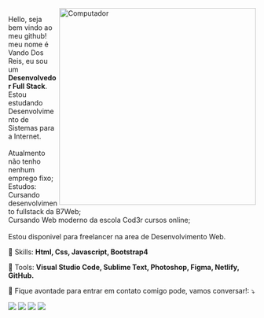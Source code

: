 <img src="https://img.freepik.com/vetores-gratis/programador-portatil-com-ilustracao-de-cafe-livros-e-oculos_138676-139.jpg?size=626&ext=jpg" min-width="400px" max-width="400px" width="400px" align="right" alt="Computador">

<!--
https://raw.githubusercontent.com/MicaelliMedeiros/micaellimedeiros/master/image/computer-illustration.png
-->
<p align="left">
  Hello, seja bem vindo ao meu github! meu nome é Vando Dos Reis, eu sou um <strong>Desenvolvedor Full Stack</strong>.<br>
  Estou estudando Desenvolvimento de Sistemas para a Internet.<br><br>
  Atualmento não tenho nenhum emprego fixo;<br>
  Estudos:<br>
  Cursando desenvolvimento fullstack da B7Web;<br>
  Cursando Web moderno da escola Cod3r cursos online;<br>
  <br>
  Estou disponivel para freelancer na area de Desenvolvimento Web.
  
</p>

<p align="left">
  🦄 Skills: <strong>Html, Css, Javascript, Bootstrap4</strong>
</p>

<p align="left">
  💼 Tools: <strong>Visual Studio Code, Sublime Text, Photoshop, Figma, Netlify, GitHub.</strong>
</p>

<p align="left">
  💌 Fique avontade para entrar em contato comigo pode, vamos conversar!: ⤵️
</p>

<p align="left">
  <a href="https://mail.google.com/mail/u/0/#inbox" alt="Gmail">
  <img src="https://img.shields.io/badge/-Gmail-FF0000?style=flat-square&labelColor=FF0000&logo=gmail&logoColor=white&link=LINK-DO-SEU-EMAIL" /></a>

  <a href="https://www.linkedin.com/in/vando-dos-reis-261b23196/" alt="Linkedin">
  <img src="https://img.shields.io/badge/-Linkedin-0e76a8?style=flat-square&logo=Linkedin&logoColor=white&link=LINK-DO-SEU-LINKEDIN" /></a>

  <a href="https://api.whatsapp.com/send/?phone=5511958600976&text&app_absent=0" alt="WhatsApp">
  <img src="https://img.shields.io/badge/-WhatsApp-25d366?style=flat-square&labelColor=25d366&logo=whatsapp&logoColor=white&link=API-DO-SEU-WHATSAPP"/></a>


  <a href="https://www.instagram.com/nerd_baixo.nivel/" alt="Instagram">
  <img src="https://img.shields.io/badge/-Instagram-DF0174?style=flat-square&labelColor=DF0174&logo=instagram&logoColor=white&link=LINK-DO-SEU-INSTAGRAM"/></a>
</p>  

<!--
**VDR-Crowley/VDR-Crowley** is a ✨ _special_ ✨ repository because its `README.md` (this file) appears on your GitHub profile.

Here are some ideas to get you started:
👋
- 🔭 I’m currently working on ...
- 🌱 I’m currently learning ...
- 👯 I’m looking to collaborate on ...
- 🤔 I’m looking for help with ...
- 💬 Ask me about ...
- 📫 How to reach me: ...
- 😄 Pronouns: ...
- ⚡ Fun fact: ...
-->
